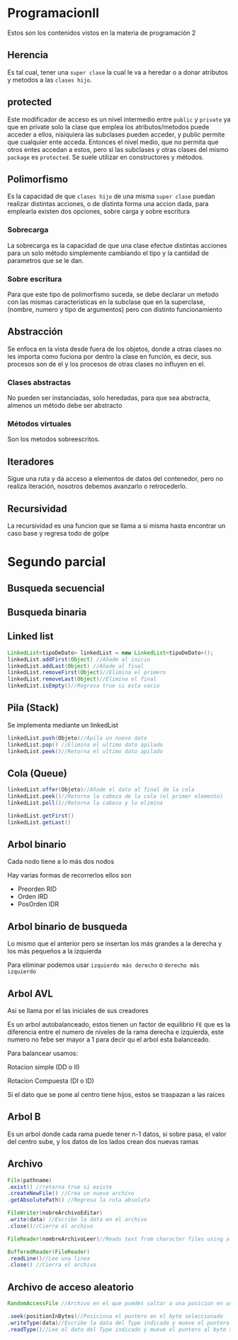 # ProgramacionII
Estos son los contenidos vistos en la materia de programación 2

## Herencia
Es tal cual, tener una `super clase` la cual le va a heredar o a donar atributos y metodos a las `clases hijo`.
## protected
Este modificador de acceso es un nivel intermedio entre `public` y `private` ya que en private solo la clase que emplea los atributos/metodos puede acceder a ellos, nisiquiera las subclases pueden acceder, y public permite que cualquier ente acceda. Entonces el nivel medio, que no permita que otros entes accedan a estos, pero si las subclases y otras clases del mismo `package` es `protected`.
Se suele utilizar en constructores y métodos.
## Polimorfismo
Es la capacidad de que `clases hijo` de una misma `super clase` puedan realizar distintas acciones, o de distinta forma una accion dada, para emplearla existen dos opciones, sobre carga y sobre escritura
### Sobrecarga
La sobrecarga es la capacidad de que una clase efectue distintas acciones para un solo método simplemente cambiando el tipo y la cantidad de parametros que se le dan.
### Sobre escritura
Para que este tipo de polimorfismo suceda, se debe declarar un metodo con las mismas caracteristicas en la subclase que en la superclase, (nombre, numero y tipo de argumentos) pero con distinto funcionamiento
## Abstracción
Se enfoca en la vista desde fuera de los objetos, donde a otras clases no les importa como fuciona por dentro la clase en función, es decir, sus procesos son de el y los procesos de otras clases no influyen en el.
### Clases abstractas
No pueden ser instanciadas, solo heredadas, para que sea abstracta, almenos un método debe ser abstracto
### Métodos virtuales
Son los metodos sobreescritos.
## Iteradores
Sigue una ruta y da acceso a elementos de datos del contenedor, pero no realiza iteración, nosotros debemos avanzarlo o retrocederlo.
## Recursividad
La recursividad es una funcion que se llama a si misma hasta encontrar un caso base y regresa todo de golpe

# Segundo parcial
## Busqueda secuencial
## Busqueda binaria
## Linked list
```java
LinkedList<tipoDeDato> linkedList = new LinkedList<tipoDeDato>();
linkedList.addFirst(Object) //Añade al inicio
linkedList.addLast(Object) //Añade al final
linkedList.removeFirst(Object)//Elimina el primero
linkedList.removeLast(Object)//Elimina el final
linkedList.isEmpty()//Regresa true si esta vacio
```
## Pila (Stack)
Se implementa mediante un linkedList
```java
linkedList.push(Objeto)//Apila un nuevo dato
linkedList.pop() //Elimina el ultimo dato apilado
linkedList.peek()//Retorna el ultimo dato apilado
```

## Cola (Queue)
```java
linkedList.offer(Objeto)//Añade el dato al final de la cola
linkedList.peek()//Retorna la cabeza de la cola (el primer elemento)
linkedList.poll()//Retorna la cabeza y lo elimina

linkedList.getFirst()
linkedList.getLast()
```

## Arbol binario
Cada nodo tiene a lo más dos nodos

Hay varias formas de recorrerlos ellos son
- Preorden RID
- Orden IRD
- PosOrden IDR
## Arbol binario de busqueda
Lo mismo que el anterior pero se insertan los más grandes a la derecha y los más pequeños a la izquierda

Para eliminar podemos usar `izquierdo más derecho` o `derecho más izquierdo`

## Arbol AVL
Asi se llama por el las iniciales de sus creadores

Es un arbol autobalanceado, estos tienen un factor de equilibrio `FE` que es la diferencia entre el numero de niveles de la rama derecha e izquierda, este numero no febe ser mayor a 1 para decir qu el arbol esta balanceado.

Para balancear usamos:

Rotacion simple (DD o II)

Rotacion Compuesta (DI o ID)

Si el dato que se pone al centro tiene hijos, estos se traspazan a las raices

## Arbol B
Es un arbol donde cada rama puede tener n-1 datos, si sobre pasa, el valor del centro sube, y los datos de los lados crean dos nuevas ramas

## Archivo
```java
File(pathname)
.exist() //retorna true si existe
.createNewFile() //Crea un nuevo archivo
.getAbsolutePath() //Regresa la ruta absoluta

FileWriter(nobreArchivoEditar)
.write(data) //Escribe la data en el archivo
.close()//Cierra el archivo

FileReader(nombreArchivoLeer)//Reads text from character files using a default buffer size. Decoding from bytes to characters uses either a specified charset or the platform's default charset.

BufferedReader(FileReader)
.readLine()//Lee una linea
.close() //Cierra el archivo
```

## Archivo de acceso aleatorio
```java
RandomAccessFile //Archivo en el que puedes saltar a una posicion en una instruccion sin tener que leer secuencialmente como en File

.seek(positionInBytes)//Posiciona el puntero en el byte seleccionado
.writeType(data)//Escribe la data del Type indicado y mueve el puntero al siguiente byte
.readType()//Lee el dato del Type indicado y mueve el puntero al byte siguiente
